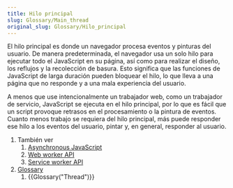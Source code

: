 ```yaml
---
title: Hilo principal
slug: Glossary/Main_thread
original_slug: Glossary/Hilo_principal
---
```


El hilo principal es donde un navegador procesa eventos y pinturas del usuario. De manera predeterminada, el navegador usa un solo hilo para ejecutar todo el JavaScript en su página, así como para realizar el diseño, los reflujos y la recolección de basura. Esto significa que las funciones de JavaScript de larga duración pueden bloquear el hilo, lo que lleva a una página que no responde y a una mala experiencia del usuario.

A menos que use intencionalmente un trabajador web, como un trabajador de servicio, JavaScript se ejecuta en el hilo principal, por lo que es fácil que un script provoque retrasos en el procesamiento o la pintura de eventos. Cuanto menos trabajo se requiera del hilo principal, más puede responder ese hilo a los eventos del usuario, pintar y, en general, responder al usuario.

<section id="Quick_links">
  <ol>
    <li>También ver
     <ol>
      <li><a href="/es/docs/Learn/JavaScript/Asynchronous">Asynchronous JavaScript</a></li>
      <li><a href="/es/docs/Web/API/Web_Workers_API">Web worker API</a></li>
      <li><a href="/es/docs/Web/API/Service_Worker_API">Service worker API</a></li>
     </ol>
    </li>
    <li><a href="/es/docs/Glossary">Glossary</a>
     <ol>
      <li>{{Glossary("Thread")}}</li>
     </ol>
    </li>
  </ol>
</section>
